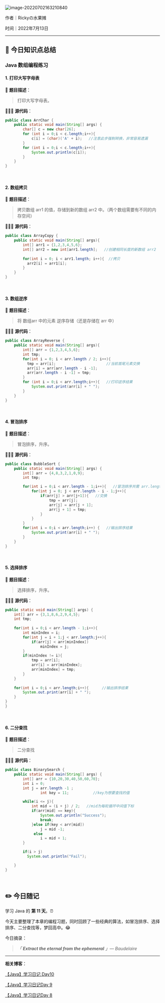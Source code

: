 ![image-20220702163210840](https://tva1.sinaimg.cn/large/e6c9d24ely1h3so0dh978j21du0l80vm.jpg)

作者｜Rickyの水果摊

时间｜2022年7月13日



---

## 🌈 今日知识点总结

### Java 数组编程练习

#### 1. 打印大写字母表

📝 **题目描述**：

> 打印大写字母表。

🧑🏻‍💻 **源代码**：

```java
public class ArrChar {
	public static void main(String[] args) {
        char[] c = new char[26];
        for (int i = 0;i < c.length;i++){
            c[i] = (char)('A' + i);   //注意此步强制转换，非常容易遗漏
        }
        for (int i = 0;i < c.length;i++){
            System.out.println(c[i]);
        }
	}
}
```

<br/>

#### 2. 数组拷贝

📝 **题目描述**：

> 拷贝数组 arr1 的值，存储到新的数组 arr2 中。（两个数组需要有不同的内存空间）

🧑🏻‍💻 **源代码**：

```java
public class ArrayCopy {
    public static void main(String[] args){
        int[] arr1 = {1,2,3,4,5,6};
        int[] arr2 = new int[arr1.length];   //创建相同长度的新数组 arr2
        
        for(int i = 0; i < arr1.length; i++){  //拷贝
          arr2[i] = arr1[i];
        }
    }
}
```

<br/>

#### 3. 数组逆序

📝 **题目描述**：

> 将 数组arr 中的元素 逆序存储（还是存储在 arr 中）

🧑🏻‍💻 **源代码**：

```java
public class ArrayReverse {
    public static void main(String[] args){
        int[] arr = {1,2,3,4,5,6};
        int tmp;
        for(int i = 0; i < arr.length / 2; i++){  
          tmp = arr[i];                       //当前首尾元素交换
          arr[i] = arr[arr.length - i -1];   
          arr[arr.length - i -1] = tmp;
        }
        for (int i = 0;i < arr.length;i++){   //打印逆序结果
            System.out.print(arr[i] + " ");
        }
    }
}
```

<br/>

#### 4. 冒泡排序

📝 **题目描述**：

> 冒泡排序，升序。

🧑🏻‍💻 **源代码**：

```java
public class BubbleSort {
    public static void main(String[] args) {
        int[] arr = {4,8,3,2,1,0,9};
        int tmp;

        for(int i = 0;i < arr.length - 1;i++){   //冒泡排序共需 arr.length - 1 趟
            for(int j = 0; j < arr.length - i - 1;j++){ 
                if(arr[j] > arr[j+1]){   //交换
                    tmp = arr[j];
                    arr[j] = arr[j + 1];
                    arr[j + 1] = tmp;
                }
            }
        }
        for(int i = 0;i < arr.length;i++) {   //输出排序结果
            System.out.print(arr[i] + " ");
        }
    }
}
```

<br/>

#### 5. 选择排序

📝 **题目描述**：

> 选择排序，升序。

🧑🏻‍💻 **源代码**：

```java
public static void main(String[] args) {
    int[] arr = {3,1,8,6,2,9,4,5};
    int tmp;
  
    for(int i = 0;i < arr.length - 1;i++){
        int minIndex = i;
        for(int j = i + 1;j < arr.length;j++){
            if(arr[j] < arr[minIndex])
                minIndex = j;
        }
        if(minIndex != i){
            tmp = arr[i];
            arr[i] = arr[minIndex];
            arr[minIndex] = tmp; 
        }
    }
  
    for(int i = 0;i < arr.length;i++){      //输出排序结果
        System.out.print(arr[i] + " ");
    }
}
}
```

<br/>

#### 6. 二分查找

📝 **题目描述**：

> 二分查找

🧑🏻‍💻 **源代码**：

```java
public class BinarySearch {
    public static void main(String[] args) {
        int[] arr = {10,20,30,40,50,60,70};
        int i = 0;
        int j = arr.length -1 ;
				int key = 11;           //key为想要查找的值

        while(i <= j){
            int mid = (i + j) / 2;   //mid为每轮循环中间值下标
            if(arr[mid] == key){
                System.out.println("Success");
                break;
            }else if(key < arr[mid])
                j = mid -1;
             else
                i = mid + 1;
        }

        if(i > j)
          System.out.println("Fail");

    }
}
```



<br/>

## ✏️ 今日随记

学习 Java 的 **第 11 天**。⏰

今天主要整理了本章的编程习题，同时回顾了一些经典的算法，如冒泡排序、选择排序、二分查找等，梦回高中。😂

今日摘录：

>  *「 **Extract the eternal from the ephemeral** 」— Baudelaire*

---

**相关博客**：

[【Java】学习日记 Day10](https://blog.csdn.net/qq_46025844/article/details/125747990?csdn_share_tail=%7B%22type%22%3A%22blog%22%2C%22rType%22%3A%22article%22%2C%22rId%22%3A%22125747990%22%2C%22source%22%3A%22qq_46025844%22%7D&ctrtid=c411e)

[【Java】学习日记Day 9](https://blog.csdn.net/qq_46025844/article/details/125669124?spm=1001.2014.3001.5501)

[【Java】学习日记Day 8](https://blog.csdn.net/qq_46025844/article/details/125649393?spm=1001.2014.3001.5501)











